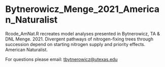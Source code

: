 # Bytnerowicz_Menge_2021_American_Naturalist
Rcode_AmNat.R recreates model analyses presented in Bytnerowicz, TA & DNL Menge. 2021. Divergent pathways of nitrogen-fixing trees through succession depend on starting nitrogen supply and priority effects. American Naturalist.

For questions please email: tbytnerowicz@utexas.edu
